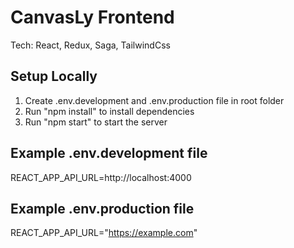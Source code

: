 # CanvasLy Frontend

Tech: React, Redux, Saga, TailwindCss

## Setup Locally

1. Create .env.development and .env.production file in root folder
2. Run "npm install" to install dependencies
3. Run "npm start" to start the server

## Example .env.development file

REACT_APP_API_URL=http://localhost:4000<br>

## Example .env.production file

REACT_APP_API_URL="https://example.com"
